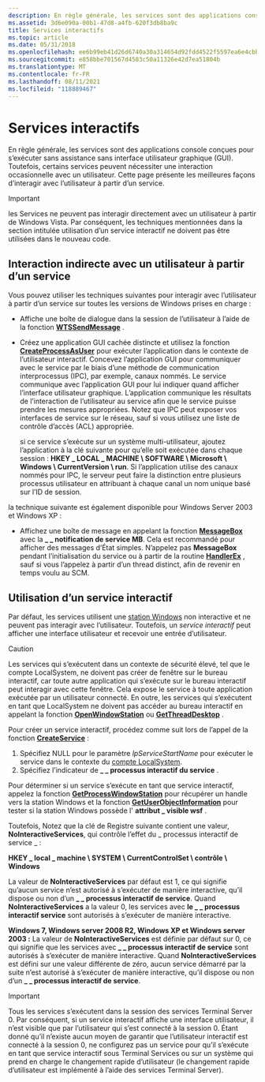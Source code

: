 ```yaml
---
description: En règle générale, les services sont des applications console conçues pour s’exécuter sans assistance sans interface utilisateur graphique (GUI).
ms.assetid: 3d6e090a-00b1-47d8-a4fb-620f3db8ba9c
title: Services interactifs
ms.topic: article
ms.date: 05/31/2018
ms.openlocfilehash: ee6b99eb41d26d6740a30a314654d92fdd4522f5597ea6e4cbb2a3d443de8120
ms.sourcegitcommit: e858bbe701567d4583c50a11326e42d7ea51804b
ms.translationtype: MT
ms.contentlocale: fr-FR
ms.lasthandoff: 08/11/2021
ms.locfileid: "118889467"
---
```

# <a name="interactive-services"></a>Services interactifs

En règle générale, les services sont des applications console conçues pour s’exécuter sans assistance sans interface utilisateur graphique (GUI). Toutefois, certains services peuvent nécessiter une interaction occasionnelle avec un utilisateur. Cette page présente les meilleures façons d’interagir avec l’utilisateur à partir d’un service.

> [!IMPORTANT]
> les Services ne peuvent pas interagir directement avec un utilisateur à partir de Windows Vista. Par conséquent, les techniques mentionnées dans la section intitulée utilisation d’un service interactif ne doivent pas être utilisées dans le nouveau code.

 

## <a name="interacting-with-a-user-from-a-service-indirectly"></a>Interaction indirecte avec un utilisateur à partir d’un service

Vous pouvez utiliser les techniques suivantes pour interagir avec l’utilisateur à partir d’un service sur toutes les versions de Windows prises en charge :

-   Affiche une boîte de dialogue dans la session de l’utilisateur à l’aide de la fonction [**WTSSendMessage**](/windows/desktop/api/wtsapi32/nf-wtsapi32-wtssendmessagea) .
-   Créez une application GUI cachée distincte et utilisez la fonction [**CreateProcessAsUser**](/windows/desktop/api/processthreadsapi/nf-processthreadsapi-createprocessasusera) pour exécuter l’application dans le contexte de l’utilisateur interactif. Concevez l’application GUI pour communiquer avec le service par le biais d’une méthode de communication interprocessus (IPC), par exemple, canaux nommés. Le service communique avec l’application GUI pour lui indiquer quand afficher l’interface utilisateur graphique. L’application communique les résultats de l’interaction de l’utilisateur au service afin que le service puisse prendre les mesures appropriées. Notez que IPC peut exposer vos interfaces de service sur le réseau, sauf si vous utilisez une liste de contrôle d’accès (ACL) appropriée.

    si ce service s’exécute sur un système multi-utilisateur, ajoutez l’application à la clé suivante pour qu’elle soit exécutée dans chaque session : **HKEY \_ LOCAL \_ MACHINE \\ SOFTWARE \\ Microsoft \\ Windows \\ CurrentVersion \\ run**. Si l’application utilise des canaux nommés pour IPC, le serveur peut faire la distinction entre plusieurs processus utilisateur en attribuant à chaque canal un nom unique basé sur l’ID de session.

la technique suivante est également disponible pour Windows Server 2003 et Windows XP :

-   Affichez une boîte de message en appelant la fonction [**MessageBox**](/windows/win32/api/winuser/nf-winuser-messagebox) avec la **\_ \_ notification de service MB**. Cela est recommandé pour afficher des messages d’État simples. N’appelez pas **MessageBox** pendant l’initialisation du service ou à partir de la routine [**HandlerEx**](/windows/desktop/api/WinSvc/nc-winsvc-lphandler_function_ex) , sauf si vous l’appelez à partir d’un thread distinct, afin de revenir en temps voulu au SCM.

## <a name="using-an-interactive-service"></a>Utilisation d’un service interactif

Par défaut, les services utilisent une [station Windows](/windows/desktop/winstation/window-stations) non interactive et ne peuvent pas interagir avec l’utilisateur. Toutefois, un *service interactif* peut afficher une interface utilisateur et recevoir une entrée d’utilisateur.

> [!Caution]  
> Les services qui s’exécutent dans un contexte de sécurité élevé, tel que le compte LocalSystem, ne doivent pas créer de fenêtre sur le bureau interactif, car toute autre application qui s’exécute sur le bureau interactif peut interagir avec cette fenêtre. Cela expose le service à toute application exécutée par un utilisateur connecté. En outre, les services qui s’exécutent en tant que LocalSystem ne doivent pas accéder au bureau interactif en appelant la fonction [**OpenWindowStation**](/windows/desktop/api/winuser/nf-winuser-openwindowstationa) ou [**GetThreadDesktop**](/windows/desktop/api/winuser/nf-winuser-getthreaddesktop) .

 

Pour créer un service interactif, procédez comme suit lors de l’appel de la fonction [**CreateService**](/windows/desktop/api/Winsvc/nf-winsvc-createservicea) :

1.  Spécifiez NULL pour le paramètre *lpServiceStartName* pour exécuter le service dans le contexte du [compte LocalSystem](localsystem-account.md).
2.  Spécifiez l’indicateur de **\_ \_ processus interactif du service** .

Pour déterminer si un service s’exécute en tant que service interactif, appelez la fonction [**GetProcessWindowStation**](/windows/desktop/api/winuser/nf-winuser-getprocesswindowstation) pour récupérer un handle vers la station Windows et la fonction [**GetUserObjectInformation**](/windows/desktop/api/winuser/nf-winuser-getuserobjectinformationa) pour tester si la station Windows possède l' **attribut \_ visible wsf** .

Toutefois, Notez que la clé de Registre suivante contient une valeur, **NoInteractiveServices**, qui contrôle l’effet du \_ processus interactif de service \_ :

**HKEY \_ local \_ machine \\ SYSTEM \\ CurrentControlSet \\ contrôle \\ Windows**

La valeur de **NoInteractiveServices** par défaut est 1, ce qui signifie qu’aucun service n’est autorisé à s’exécuter de manière interactive, qu’il dispose ou non d’un **\_ \_ processus interactif de service**. Quand **NoInteractiveServices** a la valeur 0, les services avec **le \_ \_ processus interactif service** sont autorisés à s’exécuter de manière interactive.

**Windows 7, Windows server 2008 R2, Windows XP et Windows server 2003 :** La valeur de **NoInteractiveServices** est définie par défaut sur 0, ce qui signifie que les services avec **\_ \_ processus interactif de service** sont autorisés à s’exécuter de manière interactive. Quand **NoInteractiveServices** est défini sur une valeur différente de zéro, aucun service démarré par la suite n’est autorisé à s’exécuter de manière interactive, qu’il dispose ou non d’un **\_ \_ processus interactif de service**.

> [!IMPORTANT]
> Tous les services s’exécutent dans la session des services Terminal Server 0. Par conséquent, si un service interactif affiche une interface utilisateur, il n’est visible que par l’utilisateur qui s’est connecté à la session 0. Étant donné qu’il n’existe aucun moyen de garantir que l’utilisateur interactif est connecté à la session 0, ne configurez pas un service pour qu’il s’exécute en tant que service interactif sous Terminal Services ou sur un système qui prend en charge le changement rapide d’utilisateur (le changement rapide d’utilisateur est implémenté à l’aide des services Terminal Server).

 

 

 
